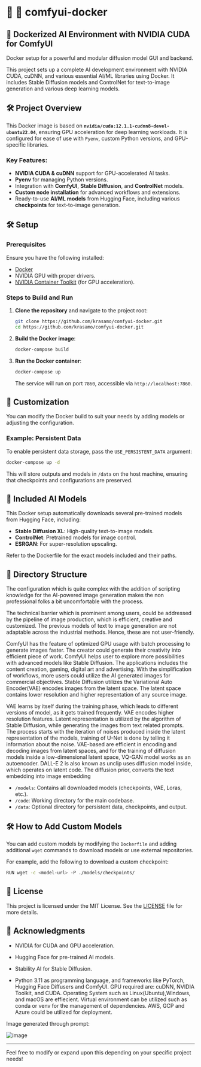 # 🤖 🌄 comfyui-docker

## 🚀 Dockerized AI Environment with NVIDIA CUDA for ComfyUI

Docker setup for a powerful and modular diffusion model GUI and backend. 

This project sets up a complete AI development environment with NVIDIA CUDA, cuDNN, and various essential AI/ML libraries using Docker. It includes Stable Diffusion models and ControlNet for text-to-image generation and various deep learning models.

## 🛠️ Project Overview

This Docker image is based on **`nvidia/cuda:12.1.1-cudnn8-devel-ubuntu22.04`**, ensuring GPU acceleration for deep learning workloads. It is configured for ease of use with `Pyenv`, custom Python versions, and GPU-specific libraries.

### Key Features:

- **NVIDIA CUDA & cuDNN** support for GPU-accelerated AI tasks.
- **Pyenv** for managing Python versions.
- Integration with **ComfyUI**, **Stable Diffusion**, and **ControlNet** models.
- **Custom node installation** for advanced workflows and extensions.
- Ready-to-use **AI/ML models** from Hugging Face, including various **checkpoints** for text-to-image generation.

## 🛠️ Setup

### Prerequisites

Ensure you have the following installed:

- [Docker](https://docs.docker.com/get-docker/)
- NVIDIA GPU with proper drivers.
- [NVIDIA Container Toolkit](https://docs.nvidia.com/datacenter/cloud-native/container-toolkit/install-guide.html) (for GPU acceleration).

### Steps to Build and Run

1. **Clone the repository** and navigate to the project root:

   ```bash
   git clone https://github.com/krasamo/comfyui-docker.git
   cd https://github.com/krasamo/comfyui-docker.git
   ```

2. **Build the Docker image**:

   ```bash
   docker-compose build
   ```

3. **Run the Docker container**:

   ```bash
   docker-compose up
   ```

   The service will run on port `7860`, accessible via `http://localhost:7860`.

## 🔧 Customization

You can modify the Docker build to suit your needs by adding models or adjusting the configuration.

### Example: Persistent Data

To enable persistent data storage, pass the `USE_PERSISTENT_DATA` argument:

```bash
docker-compose up -d
```

This will store outputs and models in `/data` on the host machine, ensuring that checkpoints and configurations are preserved.

## 🧠 Included AI Models

This Docker setup automatically downloads several pre-trained models from Hugging Face, including:

- **Stable Diffusion XL**: High-quality text-to-image models.
- **ControlNet**: Pretrained models for image control.
- **ESRGAN**: For super-resolution upscaling.

Refer to the Dockerfile for the exact models included and their paths.

## 📂 Directory Structure
The configuration which is quite complex with the addition of scripting knowledge for the AI-powered image generation  makes the non professional folks a bit uncomfortable with the process.

The technical barrier which is prominent among users, could be addressed by the pipeline of image production, which is efficient, creative and customized. The previous models of text to image generation are not adaptable across the industrial methods. Hence, these are not user-friendly.

ComfyUI has the feature of optimized GPU usage with batch processing to generate images faster. The creator could generate their creativity into efficient piece of work.
ComfyUI helps user to explore more possibilities with advanced models like Stable Diffusion.
The applications includes the content creation, gaming, digital art and advertising. With the simplification of workflows, more users could utilize the AI generated images for commercial objectives.
Stable Diffusion utilizes the  Variational Auto Encoder(VAE) encodes images from the latent space. The latent space contains lower resolution and higher representation of any source image.

VAE learns by itself during the training phase, which leads to different versions of model, as it gets trained frequently. 
VAE encodes higher resolution features.
Latent representation is utilized by the algorithm of Stable Diffusion, while generating the images from text related prompts. 
The process starts with the iteration of noises produced inside the latent representation of the models, training of U-Net is done by telling it information about the noise.
VAE-based are efficient in encoding and decoding images from latent spaces, and for the training of diffusion models inside a low-dimensional latent space, VQ-GAN model works as an autoencoder.
DALL-E 2 is also known as unclip uses diffusion model inside, which operates on latent code. The diffusion prior, converts the text embedding into image embedding


- `/models`: Contains all downloaded models (checkpoints, VAE, Loras, etc.).
- `/code`: Working directory for the main codebase.
- `/data`: Optional directory for persistent data, checkpoints, and output.

## 🛠️ How to Add Custom Models

You can add custom models by modifying the `Dockerfile` and adding additional `wget` commands to download models or use external repositories.

For example, add the following to download a custom checkpoint:

```bash
RUN wget -c <model-url> -P ./models/checkpoints/
```

## 📜 License

This project is licensed under the MIT License. See the [LICENSE](LICENSE) file for more details.

## 🙌 Acknowledgments

- NVIDIA for CUDA and GPU acceleration.
- Hugging Face for pre-trained AI models.
- Stability AI for Stable Diffusion.

- Python 3.11 as programming language, and frameworks like PyTorch, Hugging Face Diffusers and ComfyUI.
GPU required are: cuDNN, NVIDIA Toolkit, and CUDA.
Operating System such as Linux(Ubuntu),Windows, and macOS are effiecient.
Virtual environment can be utilized such as conda or venv for the management of dependencies.
AWS, GCP and Azure could be utilized for deployment.

Image generated through prompt:

![image](https://github.com/user-attachments/assets/be6008a1-e59f-45e2-b96c-edf3f7b8cbf5)


---

Feel free to modify or expand upon this depending on your specific project needs!
